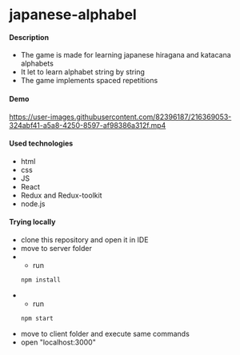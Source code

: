 # japanese-alphabel

#### Description
- The game is made for learning japanese hiragana and katacana alphabets
- It let to learn alphabet string by string
- The game implements spaced repetitions

#### Demo
https://user-images.githubusercontent.com/82396187/216369053-324abf41-a5a8-4250-8597-af98386a312f.mp4

#### Used technologies
- html
- css
- JS
- React
- Redux and Redux-toolkit
- node.js

#### Trying locally
- clone this repository and open it in IDE
- move to server folder
- - run
  ```bash
  npm install
  ```
- - run
  ```bash
  npm start
  ```
- move to client folder and execute same commands
- open "localhost:3000"
